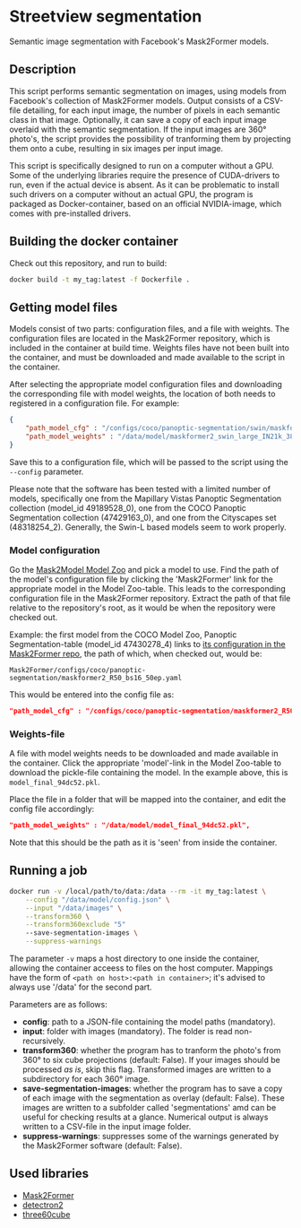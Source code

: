 # Streetview segmentation
Semantic image segmentation with Facebook's Mask2Former models.

## Description
This script performs semantic segmentation on images, using models from Facebook's collection of Mask2Former 
models. Output consists of a CSV-file detailing, for each input image, the number of pixels in each semantic
class in that image. Optionally, it can save a copy of each input image overlaid with the semantic segmentation.
If the input images are 360° photo's, the script provides the possibility of tranforming them by projecting them
onto a cube, resulting in six images per input image.

This script is specifically designed to run on a computer without a GPU. Some of the underlying libraries
require the presence of CUDA-drivers to run, even if the actual device is absent. As it can be problematic to
install such drivers on a computer without an actual GPU, the program is packaged as Docker-container, based on
an official NVIDIA-image, which comes with pre-installed drivers.

## Building the docker container
Check out this repository, and run to build:
```bash
docker build -t my_tag:latest -f Dockerfile .
```

## Getting model files

Models consist of two parts: configuration files, and a file with weights. The configuration files are located in
the Mask2Former repository, which is included in the container at build time. Weights files have not been built
into the container, and must be downloaded and made available to the script in the container.

After selecting the appropriate model configuration files and downloading the corresponding file with model weights,
the location of both needs to registered in a configuration file. For example:

```json
{
    "path_model_cfg" : "/configs/coco/panoptic-segmentation/swin/maskformer2_swin_large_IN21k_384_bs16_100ep.yaml",
    "path_model_weights" : "/data/model/maskformer2_swin_large_IN21k_384_bs16_100ep/model_final_f07440.pkl"
}
```

Save this to a configuration file, which will be passed to the script using the `--config` parameter.

Please note that the software has been tested with a limited number of models, specifically one from the Mapillary Vistas
Panoptic Segmentation collection (model_id 49189528_0), one from the COCO Panoptic Segmentation collection (47429163_0),
and one from the Cityscapes set (48318254_2). Generally, the Swin-L based models seem to work properly.

### Model configuration
Go the [Mask2Model Model Zoo](https://github.com/facebookresearch/Mask2Former/blob/main/MODEL_ZOO.md) and pick
a model to use. Find the path of the model's configuration file by clicking the 'Mask2Former' link for the appropriate
model in the Model Zoo-table. This leads to the corresponding configuration file in the Mask2Former repository.
Extract the path of that file relative to the repository's root, as it would be when the repository were checked out.

Example: the first model from the COCO Model Zoo, Panoptic Segmentation-table (model_id 47430278_4) links to [its configuration
in the Mask2Former repo](https://github.com/facebookresearch/Mask2Former/blob/main/configs/coco/panoptic-segmentation/maskformer2_R50_bs16_50ep.yaml),
the path of which, when checked out, would be:

`Mask2Former/configs/coco/panoptic-segmentation/maskformer2_R50_bs16_50ep.yaml`

This would be entered into the config file as:
```json
"path_model_cfg" : "/configs/coco/panoptic-segmentation/maskformer2_R50_bs16_50ep.yaml",
```


### Weights-file
A file with model weights needs to be downloaded and made available in the container. Click the appropriate 'model'-link in the
Model Zoo-table to download the pickle-file containing the model. In the example above, this is `model_final_94dc52.pkl`.

Place the file in a folder that will be mapped into the container, and edit the config file accordingly:

```json
"path_model_weights" : "/data/model/model_final_94dc52.pkl",
```
Note that this should be the path as it is 'seen' from inside the container.


## Running a job
```bash
docker run -v /local/path/to/data:/data --rm -it my_tag:latest \
	--config "/data/model/config.json" \
	--input "/data/images" \
	--transform360 \
	--transform360exclude "5"
	--save-segmentation-images \
	--suppress-warnings
```
The parameter `-v` maps a host directory to one inside the container, allowing the container acceess to files on the host computer. Mappings have the form of `<path on host>:<path in container>`; it's advised to always use '/data' for the second part.

Parameters are as follows:

+ **config**: path to a JSON-file containing the model paths (mandatory).
+ **input**: folder with images (mandatory). The folder is read non-recursively.
+ **transform360**: whether the program has to tranform the photo's from 360° to six cube projections (default: False). If your images should be processed _as is_, skip this flag. Transformed images are written to a subdirectory for each 360° image.
+ **save-segmentation-images**: whether the program has to save a copy of each image with the segmentation as overlay (default: False). These images are written to a subfolder called 'segmentations' amd can be useful for checking results at a glance. Numerical output is always written to a CSV-file in the input image folder.
+ **suppress-warnings**: suppresses some of the warnings generated by the Mask2Former software (default: False).

## Used libraries 
+ [Mask2Former](https://github.com/facebookresearch/Mask2Former)
+ [detectron2](https://github.com/facebookresearch/detectron2)
+ [three60cube](https://pypi.org/project/three60cube/)


